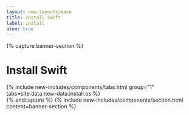 ```yaml
---
layout: new-layouts/base
title: Install Swift
label: install
atom: true
---
```


{% capture banner-section %}
<div class="grid-1-col" markdown=1>
  <h1>Install Swift</h1>
  {% include new-includes/components/tabs.html
    group="1"
    tabs=site.data.new-data.install.os
  %}
</div>
{% endcapture %}
{% include new-includes/components/section.html
  content=banner-section
%}
<script>
  const { userAgentData, userAgent } = window.navigator;

  const osToOsRegex = {
    windows: /win/,
    macos: /macintosh/,
    linux: /linux/,
  };

  const OS =
    Object.keys(osToOsRegex).find((os) =>
      osToOsRegex[os].test(userAgent.toLowerCase()),
    ) || 'macos';

  window.location.replace(OS);
</script>
